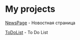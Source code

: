 

# My projects


[NewsPage](https://greykkara.github.io/greykkara.github.io/NewsPage/) - Новостная страница


[ToDoList](https://greykkara.github.io/greykkara.github.io/ToDoList/) - To Do List
